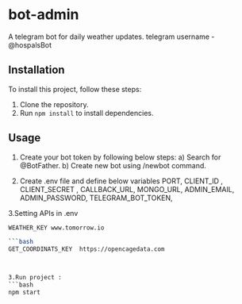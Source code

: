 # bot-admin
A telegram bot for daily weather updates. telegram username - @hospalsBot

## Installation

To install this project, follow these steps:

1. Clone the repository.
2. Run `npm install` to install dependencies.

## Usage
1. Create your bot token by following below steps:
a) Search for @BotFather.
b) Create new bot using /newbot command.
   
2. Create .env file and define below variables
PORT,
CLIENT_ID ,
CLIENT_SECRET ,
CALLBACK_URL,
MONGO_URL,
ADMIN_EMAIL,
ADMIN_PASSWORD,
TELEGRAM_BOT_TOKEN,


3.Setting APIs in .env 
```bash
WEATHER_KEY www.tomorrow.io

```bash
GET_COORDINATS_KEY  https://opencagedata.com



3.Run project :
```bash
npm start 

